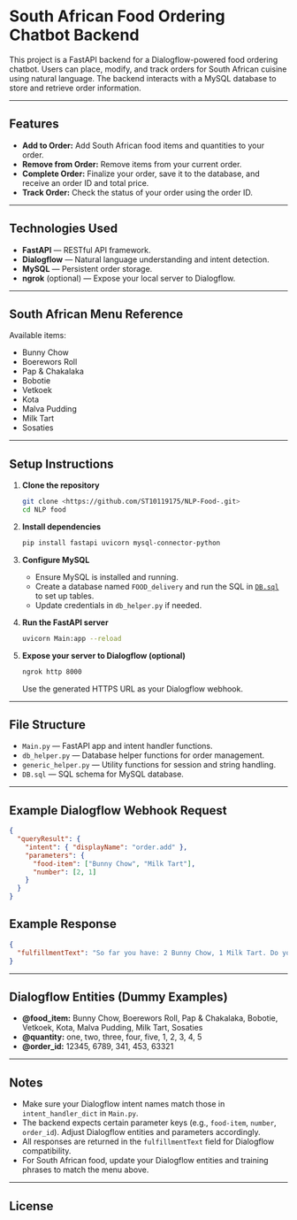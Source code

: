 # South African Food Ordering Chatbot Backend

This project is a FastAPI backend for a Dialogflow-powered food ordering chatbot. Users can place, modify, and track orders for South African cuisine using natural language. The backend interacts with a MySQL database to store and retrieve order information.

---

## Features

- **Add to Order:** Add South African food items and quantities to your order.
- **Remove from Order:** Remove items from your current order.
- **Complete Order:** Finalize your order, save it to the database, and receive an order ID and total price.
- **Track Order:** Check the status of your order using the order ID.

---

## Technologies Used

- **FastAPI** — RESTful API framework.
- **Dialogflow** — Natural language understanding and intent detection.
- **MySQL** — Persistent order storage.
- **ngrok** (optional) — Expose your local server to Dialogflow.

---

## South African Menu Reference

Available items:
- Bunny Chow
- Boerewors Roll
- Pap & Chakalaka
- Bobotie
- Vetkoek
- Kota
- Malva Pudding
- Milk Tart
- Sosaties

---

## Setup Instructions

1. **Clone the repository**
   ```sh
   git clone <https://github.com/ST10119175/NLP-Food-.git>
   cd NLP food
   ```

2. **Install dependencies**
   ```sh
   pip install fastapi uvicorn mysql-connector-python
   ```

3. **Configure MySQL**
   - Ensure MySQL is installed and running.
   - Create a database named `FOOD_delivery` and run the SQL in [`DB.sql`](DB.sql) to set up tables.
   - Update credentials in `db_helper.py` if needed.

4. **Run the FastAPI server**
   ```sh
   uvicorn Main:app --reload
   ```

5. **Expose your server to Dialogflow (optional)**
   ```sh
   ngrok http 8000
   ```
   Use the generated HTTPS URL as your Dialogflow webhook.

---

## File Structure

- `Main.py` — FastAPI app and intent handler functions.
- `db_helper.py` — Database helper functions for order management.
- `generic_helper.py` — Utility functions for session and string handling.
- `DB.sql` — SQL schema for MySQL database.

---

## Example Dialogflow Webhook Request

```json
{
  "queryResult": {
    "intent": { "displayName": "order.add" },
    "parameters": {
      "food-item": ["Bunny Chow", "Milk Tart"],
      "number": [2, 1]
    }
  }
}
```

## Example Response

```json
{
  "fulfillmentText": "So far you have: 2 Bunny Chow, 1 Milk Tart. Do you need anything else?"
}
```

---

## Dialogflow Entities (Dummy Examples)

- **@food_item:** Bunny Chow, Boerewors Roll, Pap & Chakalaka, Bobotie, Vetkoek, Kota, Malva Pudding, Milk Tart, Sosaties
- **@quantity:** one, two, three, four, five, 1, 2, 3, 4, 5
- **@order_id:** 12345, 6789, 341, 453, 63321

---

## Notes

- Make sure your Dialogflow intent names match those in `intent_handler_dict` in `Main.py`.
- The backend expects certain parameter keys (e.g., `food-item`, `number`, `order_id`). Adjust Dialogflow entities and parameters accordingly.
- All responses are returned in the `fulfillmentText` field for Dialogflow compatibility.
- For South African food, update your Dialogflow entities and training phrases to match the menu above.

---

## License